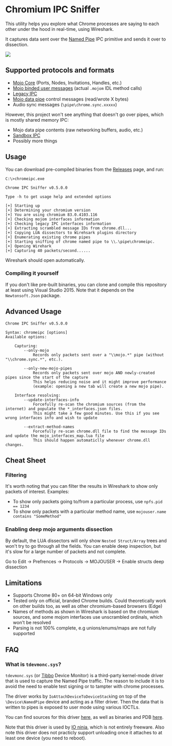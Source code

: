 # Chromium IPC Sniffer
This utility helps you explore what Chrome processes are saying to each other under the hood in real-time, using Wireshark.

It captures data sent over the [Named Pipe](https://docs.microsoft.com/en-us/windows/win32/ipc/named-pipes) IPC primitive and sends it over to dissection.

<img src="https://raw.githubusercontent.com/tomer8007/chromium-ipc-sniffer/master/screenshot_3.png" >

## Supported protocols and formats
* [Mojo Core](https://chromium.googlesource.com/chromium/src/+/master/mojo/core/README.md) (Ports, Nodes, Invitations, Handles, etc.)
* [Mojo binded user messages](https://chromium.googlesource.com/chromium/src/+/master/mojo/public/cpp/bindings/README.md) (actual `.mojom` IDL method calls)
* [Legacy IPC](https://www.chromium.org/developers/design-documents/inter-process-communication)
* [Mojo data pipe](https://chromium.googlesource.com/chromium/src/+/master/mojo/public/c/system/README.md#Data-Pipes) control messages (read/wrote X bytes)
* Audio sync messages (`\pipe\chrome.sync.xxxxx`)

However, this project won't see anything that doesn't go over pipes, which is mostly shared memory IPC:
* Mojo data pipe contents (raw networking buffers, audio, etc.)
* [Sandbox IPC](https://chromium.googlesource.com/chromium/src/+/master/docs/design/sandbox.md#the-target-process)
* Possibly more things

## Usage
You can download pre-compiled binaries from the [Releases](https://github.com/tomer8007/chromium-ipc-sniffer/releases) page, and run:
```
C:\>chromeipc.exe

Chrome IPC Sniffer v0.5.0.0

Type -h to get usage help and extended options

[+] Starting up
[+] Determining your chromium version
[+] You are using chromium 83.0.4103.116
[+] Checking mojom interfaces information
[+] Checking legacy IPC interfaces information
[+] Extracting scrambled message IDs from chrome.dll...
[+] Copying LUA dissectors to Wirehsark plugins directory
[+] Enumerating existing chrome pipes
[+] Starting sniffing of chrome named pipe to \\.\pipe\chromeipc.
[+] Opening Wirehark
[+] Capturing 40 packets/second......
```

Wireshark should open automatically.

### Compiling it yourself
If you don't like pre-built binaries, you can clone and compile this repository at least using Visual Studio 2015. Note that it depends on the `Newtonsoft.Json` package.

## Advanced Usage
```
Chrome IPC Sniffer v0.5.0.0

Syntax: chromeipc [options]
Available options:

    Capturing:
        --only-mojo
            Records only packets sent over a "\\mojo.*" pipe (without "\\chrome.sync.*", etc.).

        --only-new-mojo-pipes
            Records only packets sent over mojo AND newly-created pipes since the start of the capture
            This helps reducing noise and it might improve performance
            (example: opening a new tab will create a new mojo pipe).

    Interface resolving:
        --update-interfaces-info
            Forcefully re-scan the chromium sources (from the internet) and populate the *_interfaces.json files.
            This might take a few good minutes. Use this if you see wrong interfaces info and wish to update

        --extract-method-names
            Forcefully re-scan chrome.dll file to find the message IDs and update the mojo_interfaces_map.lua file
            This should happen automaticlly whenever chrome.dll changes.

```

## Cheat Sheet
### Filtering
It's worth noting that you can filter the results in Wireshark to show only packets of interest. 
Examples:
* To show only packets going to/from a particular process, use `npfs.pid == 1234`
* To show only packets with a particular method name, use `mojouser.name contains "SomeMethod"`

### Enabling deep mojo arguments dissection
By default, the LUA dissectors will only show `Nested Struct/Array` trees and won't try to go through all the fields.
You can enable deep inspection, but it's slow for a large number of packets and not complete.

Go to Edit -> Prefrences -> Protocols -> MOJOUSER -> Enable structs deep dissection

## Limitations
* Supports Chrome 80+ on 64-bit Windows only
* Tested only on official, branded Chrome builds. Could theoretically work on other builds too, as well as other chromium-based browsers (Edge)
* Names of methods as shown in Wireshark is based on the chromium sources, and some mojom interfaces use unscrambled ordinals, which won't be resolved
* Parsing is not 100% complete, e.g unions/enums/maps are not fully supported

## FAQ

### What is `tdevmonc.sys`?
`tdevmonc.sys` (or [Tibbo](https://tibbo.com/) Device Monitor) is a third-party kernel-mode driver that is used to capture the Named Pipe traffic.
The reason to include it is to avoid the need to enable test signing or to tampter with chrome processes.


The driver works by `IoAttachDeviceToDeviceStack`ing on top of the `\Device\NamedPipe` device and acting as a filter driver. Then the data that is written to pipes is exposed to user mode using various IOCTLs.

You can find sources for this driver [here](https://tibbo.com/downloads/archive/tdevmon/tdevmon-3.3.5/), as well as binaries and PDB [here](https://tibbo.com/downloads/archive/tdevmon/tdevmon-3.3.2/).

Note that this driver is used by [IO ninja](https://ioninja.com/), which is not entirely freeware.
Also note this driver does not practicly support unloading once it attaches to at least one device (you need to reboot).

